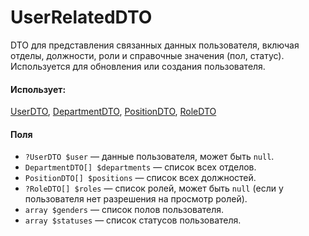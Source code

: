# UserRelatedDTO

DTO для представления связанных данных пользователя, включая отделы, должности, роли и справочные значения (пол, статус). Используется для обновления или создания пользователя.

#### Использует:

[UserDTO](/app/DTO/User/UserDTO.md), [DepartmentDTO](/app/DTO/User/Department/DepartmentDTO.md), [PositionDTO](/app/DTO/User/Position/PositionDTO.md), [RoleDTO](/app/DTO/Roles/RoleDTO.md)

#### Поля

* `?UserDTO $user` — данные пользователя, может быть `null`.
* `DepartmentDTO[] $departments` — список всех отделов.
* `PositionDTO[] $positions` — список всех должностей.
* `?RoleDTO[] $roles` — список ролей, может быть `null` (если у пользователя нет разрешения на просмотр ролей).
* `array $genders` — список полов пользователя.
* `array $statuses` — список статусов пользователя.
